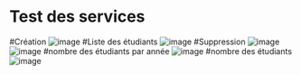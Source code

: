 # Test des services
#Création
![image](https://github.com/karimaZr/SpringBoot/assets/128175856/6567515e-09d5-4305-b697-a346782d6648)
#Liste des étudiants
![image](https://github.com/karimaZr/SpringBoot/assets/128175856/8b93d1a5-3e9d-44f3-b23b-0d8a93807fd9)
#Suppression
![image](https://github.com/karimaZr/SpringBoot/assets/128175856/7f129917-b6d4-49ef-aff2-de6556ba66f3)
![image](https://github.com/karimaZr/SpringBoot/assets/128175856/440012a1-3723-4157-a96b-7355a18e067a)
#nombre des étudiants par année
![image](https://github.com/karimaZr/SpringBoot/assets/128175856/00cc2a65-047c-449f-8621-33dbe9cabc7c)
#nombre des étudiants 
![image](https://github.com/karimaZr/SpringBoot/assets/128175856/37cd2c07-9a36-4d76-b267-f9f1b6d3704f)








 

